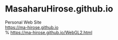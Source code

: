 # MasaharuHirose.github.io
Personal Web Site  
https://ma-hirose.github.io  
% https://ma-hirose.github.io/WebGL2.html
